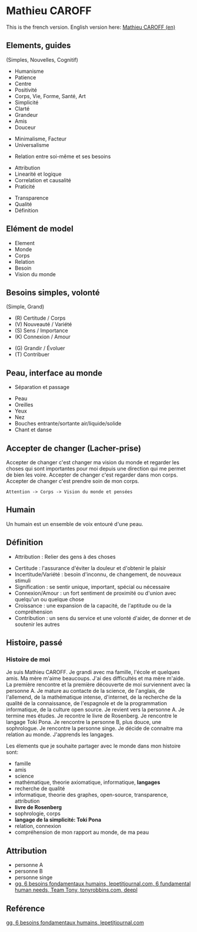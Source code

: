 # Mathieu CAROFF

This is the french version. English version here: [Mathieu CAROFF (en)](./README.md)

## Elements, guides

(Simples, Nouvelles, Cognitif)

- Humanisme
- Patience
- Centre
- Positivité
- Corps, Vie, Forme, Santé, Art
- Simplicité
- Clarté
- Grandeur
- Amis
- Douceur

+ Minimalisme, Facteur
+ Universalisme

- Relation entre soi-même et ses besoins

+ Attribution
+ Linearité et logique
+ Correlation et causalité
+ Praticité

- Transparence
- Qualité
- Définition

## Elément de model

- Element
- Monde
- Corps
- Relation
- Besoin
- Vision du monde

## Besoins simples, volonté

(Simple, Grand)

+ (R) Certitude / Corps
+ (V) Nouveauté / Variété
+ (S) Sens / Importance
+ (K) Connexion / Amour

- (G) Grandir / Évoluer
- (T) Contribuer

## Peau, interface au monde

+ Séparation et passage

- Peau
- Oreilles
- Yeux
- Nez
- Bouches entrante/sortante air/liquide/solide
- Chant et danse

## Accepter de changer (Lacher-prise)

Accepter de changer c'est changer ma vision du monde et regarder les choses qui sont importantes pour moi depuis une direction qui me permet de bien les voire. Accepter de changer c'est regarder dans mon corps. Accepter de changer c'est prendre soin de mon corps.

```
Attention -> Corps -> Vision du monde et pensées
```

## Humain

Un humain est un ensemble de voix entouré d'une peau.

## Définition

+ Attribution : Relier des gens à des choses

- Certitude : l'assurance d'éviter la douleur et d'obtenir le plaisir
- Incertitude/Variété : besoin d'inconnu, de changement, de nouveaux stimuli
- Signification : se sentir unique, important, spécial ou nécessaire
- Connexion/Amour : un fort sentiment de proximité ou d'union avec quelqu'un ou quelque chose
- Croissance : une expansion de la capacité, de l'aptitude ou de la compréhension
- Contribution : un sens du service et une volonté d'aider, de donner et de soutenir les autres

## Histoire, passé

### Histoire de moi

Je suis Mathieu CAROFF. Je grandi avec ma famille, l'école et quelques amis. Ma mère m'aime beaucoups. J'ai des difficultés et ma mère m'aide. La première rencontre et la première découverte de moi surviennent avec la personne A. Je mature au contacte de la science, de l'anglais, de l'allemend, de la mathématique intense, d'internet, de la recherche de la qualité de la connaissance, de l'espagnole et de la programmation informatique, de la culture open source. Je revient vers la personne A. Je termine mes études. Je recontre le livre de Rosenberg. Je rencontre le langage Toki Pona. Je rencontre la personne B, plus douce, une sophrologue. Je rencontre la personne singe. Je décide de connaitre ma relation au monde. J'apprends les langages.

Les élements que je souhaite partager avec le monde dans mon histoire sont:

- famille
- amis
- science
- mathématique, theorie axiomatique, informatique, **langages**
- recherche de qualité
- informatique, theorie des graphes, open-source, transparence, attribution
- **livre de Rosenberg**
- sophrologie, corps
- **langage de la simplicité: Toki Pona**
- relation, connexion
- compréhension de mon rapport au monde, de ma peau

## Attribution

- personne A
- personne B
- personne singe
- [gg, 6 besoins fondamentaux humains, lepetitjournal.com, 6 fundamental human needs, Team Tony, tonyrobbins.com, deepl](https://www.tonyrobbins.com/mind-meaning/do-you-need-to-feel-significant/)

## Reférence

[gg, 6 besoins fondamentaux humains, lepetitjournal.com](https://lepetitjournal.com/sydney/sante/les-6-besoins-humains-comment-les-identifier-237219)
